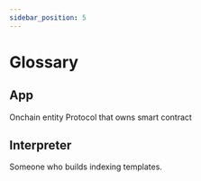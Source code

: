 ```yaml
---
sidebar_position: 5
---
```


# Glossary

## App
Onchain entity
Protocol that owns smart contract

## Interpreter
Someone who builds indexing templates.

